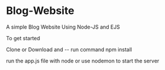# Blog-Website
A simple Blog Website Using Node-JS and EJS

To get started

Clone or Download 
and  --  run command npm install 

run the app.js file with node or use nodemon to start the server 
